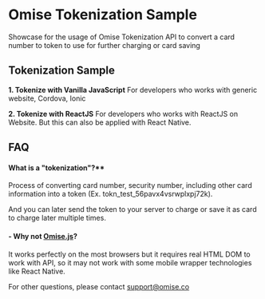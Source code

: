 # Omise Tokenization Sample

Showcase for the usage of Omise Tokenization API to convert a card number to token to use for further charging or card saving

## Tokenization Sample
**1. Tokenize with Vanilla JavaScript**
For developers who works with generic website, Cordova, Ionic

**2. Tokenize with ReactJS**
For developers who works with ReactJS on Website. But this can also be applied with React Native.


## FAQ
#### What is a "tokenization"?**
Process of converting card number, security number, including other card information into a token (Ex. tokn_test_56pavx4vsrwplxpj72k).

And you can later send the token to your server to charge or save it as card to charge later multiple times.

#### - Why not [Omise.js](https://github.com/omise/omise.js)?
It works perfectly on the most browsers but it requires real HTML DOM to work with API, so it may not work with some mobile wrapper technologies like React Native.

For other questions, please contact support@omise.co
